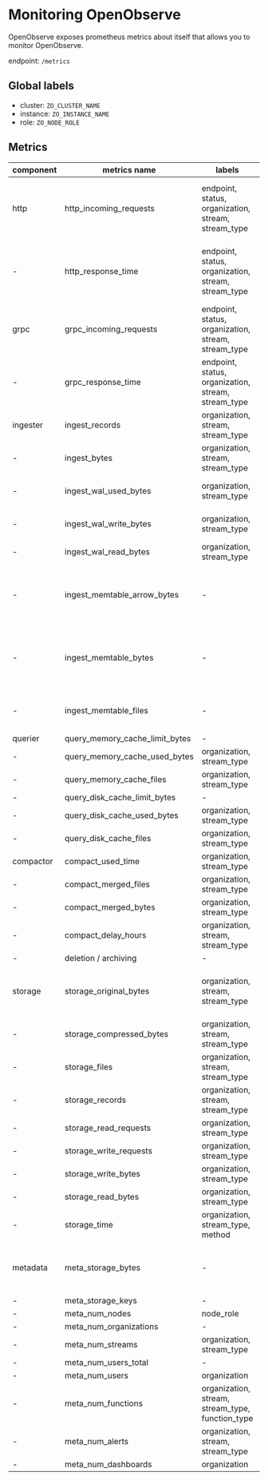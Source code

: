 # Monitoring OpenObserve

OpenObserve exposes prometheus metrics about itself that allows you to monitor OpenObserve.

endpoint: `/metrics`

## Global labels

- cluster: `ZO_CLUSTER_NAME`
- instance: `ZO_INSTANCE_NAME`
- role: `ZO_NODE_ROLE`

## Metrics

| component | metrics name                   | labels                              | data type | desc |
|-----------|--------------------------------|-------------------------------------|-----------|------|
| http      | http_incoming_requests         | endpoint, status, organization, stream, stream_type | Counter   | endpoint: /_bulk, /_json, /_multi, /_search, /_around |
| -         | http_response_time             | endpoint, status, organization, stream, stream_type | Histogram | endpoint: /_bulk, /_json, /_multi, /_search, /_around |
| grpc      | grpc_incoming_requests         | endpoint, status, organization, stream, stream_type | Counter   | endpoint: search, event |
| -         | grpc_response_time             | endpoint, status, organization, stream, stream_type | Histogram | endpoint: search, event |
| ingester  | ingest_records                 | organization, stream, stream_type   | Counter   | - |
| -         | ingest_bytes                   | organization, stream, stream_type   | Counter   | - |
| -         | ingest_wal_used_bytes          | organization, stream_type           | Gauge     | currently WAL total size |
| -         | ingest_wal_write_bytes         | organization, stream_type           | Counter   | WAL write latency        |
| -         | ingest_wal_read_bytes          | organization, stream_type           | Counter   | WAL read latency         |
| -         | ingest_memtable_arrow_bytes    | -                                   | Gauge     | Ingestor in memory bytes of arrow format |
| -         | ingest_memtable_bytes          | -                                   | Gauge     | Ingestor in memory bytes of json format  |
| -         | ingest_memtable_files          | -                                   | Gauge     | Ingestor in memory files |
| querier   | query_memory_cache_limit_bytes | -                                   | Gauge     | - |
| -         | query_memory_cache_used_bytes  | organization, stream_type           | Gauge     | - |
| -         | query_memory_cache_files       | organization, stream_type           | Gauge     | - |
| -         | query_disk_cache_limit_bytes   | -                                   | Gauge     | - |
| -         | query_disk_cache_used_bytes    | organization, stream_type           | Gauge     | - |
| -         | query_disk_cache_files         | organization, stream_type           | Gauge     | - |
| compactor | compact_used_time              | organization, stream_type           | Counter   | - |
| -         | compact_merged_files           | organization, stream_type           | Counter   | - |
| -         | compact_merged_bytes           | organization, stream_type           | Counter   | - |
| -         | compact_delay_hours            | organization, stream, stream_type   | Gauge     | - |
| -         | deletion / archiving           | -                                   | -         | TODO |
| storage   | storage_original_bytes         | organization, stream, stream_type   | Gauge     | Storage metrics will be updated regularly. |
| -         | storage_compressed_bytes       | organization, stream, stream_type   | Gauge     | - |
| -         | storage_files                  | organization, stream, stream_type   | Gauge     | - |
| -         | storage_records                | organization, stream, stream_type   | Gauge     | - |
| -         | storage_read_requests          | organization, stream_type           | Counter   | - |
| -         | storage_write_requests         | organization, stream_type           | Counter   | - |
| -         | storage_write_bytes            | organization, stream_type           | Counter   | - |
| -         | storage_read_bytes             | organization, stream_type           | Counter   | - |
| -         | storage_time                   | organization, stream_type, method   | Counter   | method: get, put, delete |
| metadata  | meta_storage_bytes             | -                                   | Gauge     | Metadata metrics will be updated regularly. |
| -         | meta_storage_keys              | -                                   | Gauge     | - |
| -         | meta_num_nodes                 | node_role                           | Gauge     | node_role |
| -         | meta_num_organizations         | -                                   | Gauge     | - |
| -         | meta_num_streams               | organization, stream_type           | Gauge     | - |
| -         | meta_num_users_total           | -                                   | Gauge     | - |
| -         | meta_num_users                 | organization                        | Gauge     | - |
| -         | meta_num_functions             | organization, stream, stream_type, function_type | Gauge | - |
| -         | meta_num_alerts                | organization, stream, stream_type   | Gauge     | TODO |
| -         | meta_num_dashboards            | organization                        | Gauge     | TODO |
